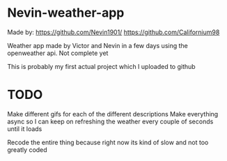 # Nevin-weather-app

Made by:
https://github.com/Nevin1901/
https://github.com/Californium98

Weather app made by Victor and Nevin in a few days using the openweather api. Not complete yet

This is probably my first actual project which I uploaded to github

# TODO

Make different gifs for each of the different descriptions
Make everything async so I can keep on refreshing the weather every couple of seconds until it loads

Recode the entire thing because right now its kind of slow and not too greatly coded
